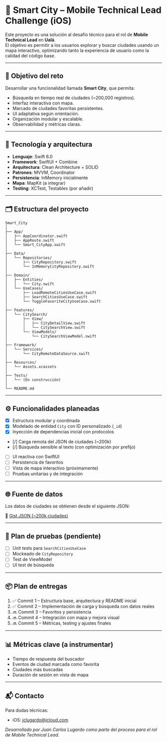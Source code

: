 # 🚀 Smart City – Mobile Technical Lead Challenge (iOS)

Este proyecto es una solución al desafío técnico para el rol de **Mobile Technical Lead** en **Ualá**.  
El objetivo es permitir a los usuarios explorar y buscar ciudades usando un mapa interactivo, optimizando tanto la experiencia de usuario como la calidad del código base.

---

## 📌 Objetivo del reto

Desarrollar una funcionalidad llamada **Smart City**, que permita:

- Búsqueda en tiempo real de ciudades (~200,000 registros).
- Interfaz interactiva con mapa.
- Marcado de ciudades favoritas persistentes.
- UI adaptativa según orientación.
- Organización modular y escalable.
- Observabilidad y métricas claras.

---

## 🧱 Tecnología y arquitectura

- **Lenguaje**: Swift 6.0
- **Framework**: SwiftUI + Combine
- **Arquitectura**: Clean Architecture + SOLID
- **Patrones**: MVVM, Coordinator
- **Persistencia**: InMemory inicialmente
- **Mapa**: MapKit (a integrar)
- **Testing**: XCTest, Testables (por añadir)

---

## 🗂 Estructura del proyecto

```
Smart_City
│
├── App/
│   ├── AppCoordinator.swift
│   ├── AppRoute.swift
│   └── Smart_CityApp.swift
│
├── Data/
│   └── Repositories/
│       ├── CityRepository.swift
│       └── InMemoryCityRepository.swift
│
├── Domain/
│   ├── Entities/
│   │   └── City.swift
│   └── UseCases/
│       ├── LoadRemoteCitiesUseCase.swift
│       ├── SearchCitiesUseCase.swift
│       └── ToggleFavoriteCityUseCase.swift
│
├── Features/
│   └── CitySearch/
│       ├── View/
│       │   ├── CityDetailView.swift
│       │   └── CitySearchView.swift
│       └── ViewModels/
│           └── CitySearchViewModel.swift
│
├── Framework/
│   └── Services/
│       └── CityRemoteDataSource.swift
│
├── Resources/
│   └── Assets.xcassets
│
├── Tests/
│   └── (En construcción)
│
└── README.md
```

---

## ⚙️ Funcionalidades planeadas

- [x] Estructura modular y coordinada
- [x] Modelado de entidad `City` con ID personalizado (`_id`)
- [x] Inyección de dependencias inicial con protocolos
- [/] Carga remota del JSON de ciudades (~200k)
- [/] Búsqueda sensible al texto (con optimización por prefijo)
- [ ] UI reactiva con SwiftUI
- [ ] Persistencia de favoritos
- [ ] Vista de mapa interactivo (próximamente)
- [ ] Pruebas unitarias y de integración

---

## 🌐 Fuente de datos

Los datos de ciudades se obtienen desde el siguiente JSON:

🔗 [Gist JSON (~200k ciudades)](https://gist.githubusercontent.com/hernan-uala/dce8843a8edbe0b0018b32e137bc2b3a/raw/0996accf70cb0ca0e16f9a99e0ee185fafca7af1/cities.json)

---

## 🧪 Plan de pruebas (pendiente)

- [ ] Unit tests para `SearchCitiesUseCase`
- [ ] Mockeado de `CityRepository`
- [ ] Test de ViewModel
- [ ] UI test de búsqueda

---

## 📦 Plan de entregas

1. ✅ Commit 1 – Estructura base, arquitectura y README inicial  
2. ✅ Commit 2 – Implementación de carga y búsqueda con datos reales  
3. 🔜 Commit 3 – Favoritos y persistencia  
4. 🔜 Commit 4 – Integración con mapa y mejora visual  
5. 🔜 Commit 5 – Métricas, testing y ajustes finales  

---

## 📊 Métricas clave (a instrumentar)

- Tiempo de respuesta del buscador
- Eventos de ciudad marcada como favorita
- Ciudades más buscadas
- Duración de sesión en vista de mapa

---

## 📬 Contacto

Para dudas técnicas:
- iOS: jclugardo@icloud.com

_Desarrollado por Juan Carlos Lugardo como parte del proceso para el rol de Mobile Technical Lead._
